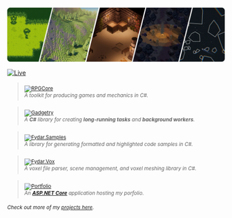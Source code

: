 [<img src="./img/banner.webp" />](https://fydar.dev/)

[![Live](https://img.shields.io/badge/-Portfolio%20Website-312BD4.svg)](https://fydar.dev/)

> <sub>[![RPGCore](https://img.shields.io/badge/📦-RPGCore-333333.svg)](https://github.com/Fydar/RPGCore)</sub>\
<sup>_A toolkit for producing games and mechanics in C#._</sup>

> <sub>[![Gadgetry](https://img.shields.io/badge/📦-Gadgetry-333333.svg)](https://github.com/Fydar/Gadgetry)</sub>\
<sup>_A <b>C#</b> library for creating <b>long-running tasks</b> and <b>background workers</b>._</sup>

> <sub>[![Fydar.Samples](https://img.shields.io/badge/📦-Fydar.Samples-333333.svg)](https://github.com/Fydar/Samples)</sub>\
<sup>_A library for generating formatted and highlighted code samples in C#._</sup>

> <sub>[![Fydar.Vox](https://img.shields.io/badge/📦-Fydar.Vox-333333.svg)](https://github.com/Fydar/Vox)</sub>\
<sup>_A voxel file parser, scene management, and voxel meshing library in C#._</sup>

> <sub>[![Portfolio](https://img.shields.io/badge/📦-Portfolio-333333.svg)](https://github.com/Fydar/Portfolio)</sub>\
<sup>_An **[ASP.NET Core](https://dotnet.microsoft.com/apps/aspnet)** application hosting my porfolio._</sup>

<sup>_Check out more of my [projects here](https://github.com/Fydar?tab=repositories)._</sup>
